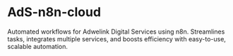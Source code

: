 # AdS-n8n-cloud
Automated workflows for Adwelink Digital Services using n8n. Streamlines tasks, integrates multiple services, and boosts efficiency with easy-to-use, scalable automation.
